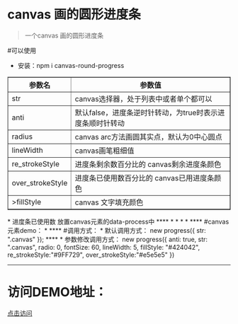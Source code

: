 # canvas 画的圆形进度条

>一个canvas 画的圆形进度条

#可以使用
 * 安装：npm i canvas-round-progress

<table border="1">
            <tbody>
                <tr>
                    <th>参数名</th>
                    <th>参数值</th>
                </tr>
                <tr>
                    <td>str</td>
                    <td>canvas选择器，处于列表中或者单个都可以</td>
                </tr>
                <tr>
                    <td>anti</td>
                    <td>默认false，进度条逆时针转动，为true时表示进度条顺时针转动</td>
                </tr>
                <tr>
                    <td>radius</td>
                    <td>canvas arc方法画圆其实点，默认为0中心圆点</td>
                </tr>
                <tr>
                    <td>lineWidth</td>
                    <td>canvas画笔粗细值</td>
                </tr>
                <tr>
                    <td>re_strokeStyle</td>
                    <td>进度条剩余数百分比的 canvas剩余进度条颜色</td>
                </tr>
                <tr>
                    <td>over_strokeStyle</td>
                    <td>进度条已使用数百分比的 canvas已用进度条颜色</td>
                </tr>
                <tr>
                    <td>>fillStyle</td>
                    <td>canvas 文字填充颜色</td>
                </tr>
            </tbody>
        </table>
 *	进度条已使用数 放置canvas元素的data-process中
 ****
 *
 *
 *
 *
****
 #canvas元素demo：
  * <canvas class="canvas" data-process="50"></canvas>
****
 #调用方式：
 * 默认调用方式：
            new progress({
                          str: ".canvas"
                      });
****
 * 参数修改调用方式：
                 new progress({
                            anti: true,
                            str: ".canvas",
                            radio: 0,
                            fontSize: 60,
                            lineWidth: 5,
                            fillStyle: "#424042",
                            re_strokeStyle:"#9FF729",
                            over_strokeStyle:"#e5e5e5"
                        })

****

# 访问DEMO地址：
<a href="https://leehf.github.io/canvas-round-progress/" >点击访问</a>